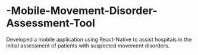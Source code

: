 # -Mobile-Movement-Disorder-Assessment-Tool
Developed a mobile application using React-Native to assist hospitals in the initial assessment of patients with  suspected movement disorders.
